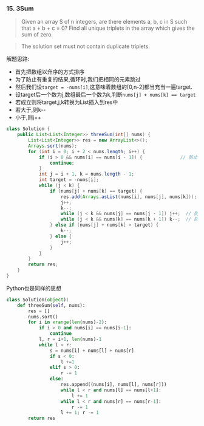 ### 15. 3Sum

> Given an array S of n integers, are there elements a, b, c in S such that a + b + c = 0? Find all unique triplets in the array which gives the sum of zero.

> The solution set must not contain duplicate triplets.

解题思路:
* 首先把数组以升序的方式排序
* 为了防止有重复的结果,循环时,我们把相同的元素跳过
* 然后我们设`target = -nums[i]`,这意味着数组的[0,n-2]都当充当一遍target.
* 设target后一个数为j,数组最后一个数为k,判断`nums[j] + nums[k] == target`
* 若成立则将target,j,k转换为List插入到res中
* 若大于,则k--
* 小于,则j++

```Java
class Solution {
    public List<List<Integer>> threeSum(int[] nums) {
        List<List<Integer>> res = new ArrayList<>();
        Arrays.sort(nums);
        for (int i = 0; i + 2 < nums.length; i++) {
            if (i > 0 && nums[i] == nums[i - 1]) {              // 防止有重复的结果
                continue;
            }
            int j = i + 1, k = nums.length - 1;  
            int target = -nums[i];
            while (j < k) {
                if (nums[j] + nums[k] == target) {
                    res.add(Arrays.asList(nums[i], nums[j], nums[k]));
                    j++;
                    k--;
                    while (j < k && nums[j] == nums[j - 1]) j++;  // 防止有重复的结果
                    while (j < k && nums[k] == nums[k + 1]) k--;  // 防止有重复的结果
                } else if (nums[j] + nums[k] > target) {
                    k--;
                } else {
                    j++;
                }
            }
        }
        return res;
    }
}
```
Python也是同样的思想
```Python
class Solution(object):
    def threeSum(self, nums):
        res = []
        nums.sort()
        for i in xrange(len(nums)-2):
            if i > 0 and nums[i] == nums[i-1]:
                continue
            l, r = i+1, len(nums)-1
            while l < r:
                s = nums[i] + nums[l] + nums[r]
                if s < 0:
                    l +=1 
                elif s > 0:
                    r -= 1
                else:
                    res.append((nums[i], nums[l], nums[r]))
                    while l < r and nums[l] == nums[l+1]:
                        l += 1
                    while l < r and nums[r] == nums[r-1]:
                        r -= 1
                    l += 1; r -= 1
        return res
```